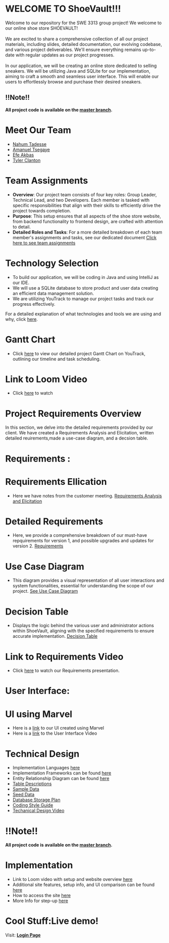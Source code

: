 # WELCOME TO ShoeVault!!!
Welcome to our repository for the SWE 3313 group project! We welcome to our online shoe store SHOEVAULT!<br><br>We are excited to share a comprehensive collection of all our project materials, including slides, detailed documentation, our evolving codebase, and various project deliverables. We'll ensure everything remains up-to-date with regular updates as our project progresses.<br><br>In our application, we will be creating an online store dedicated to selling sneakers. We will be utilizing Java and SQLite for our implementation, aiming to craft a smooth and seamless user interface. This will enable our users to effortlessly browse and purchase their desired sneakers.

## ‼️Note‼️
**All project code is available on the [master branch](https://github.com/NahumTadesse/SWEPROJECT/tree/master).**



# Meet Our Team

- [Nahum Tadesse](Project_Deliverables/resumes/nahumresume.md)
- [Amanuel Tsegaye](Project_Deliverables/resumes/AmanuelResume.md)
- [Efe Akbas](Project_Deliverables/resumes/EfeAkbasresume.md)
- [Tyler Clanton](Project_Deliverables/resumes/TResume.md)
# Team Assignments

- **Overview**: Our project team consists of four key roles: Group Leader, Technical Lead, and two Developers. Each member is tasked with specific responsibilities that align with their skills to efficiently drive the project towards completion.
- **Purpose**: This setup ensures that all aspects of the shoe store website, from backend functionality to frontend design, are crafted with attention to detail.
- **Detailed Roles and Tasks**: For a more detailed breakdown of each team member's assignments and tasks, see our dedicated document [Click here to see team assignments](Project_Deliverables/docs/teamassignments.md)

# Technology Selection

- To build our application, we will be coding in Java and using IntelliJ as our IDE.
- We will use a SQLite database to store product and user data creating an efficient data management solution.
- We are utilizing YouTrack to manage our project tasks and track our progress effectively.

For a detailed explanation of what technologies and tools we are using and why, click [here](Project_Deliverables/docs/tech.md).



# Gantt Chart

- Click [here](https://sweprojectteam5.youtrack.cloud/gantt-charts/226-0) to view our detailed project Gantt Chart on YouTrack, outlining our timeline and task scheduling.

# Link to Loom Video
- Click [here](https://www.loom.com/share/5daf5ec3185e47469d332c0e944c73da?sid=9950fb01-bfb8-4937-b339-8abd2bf112c2) to watch

# Project Requirements Overview

In this section, we delve into the detailed requirements provided by our client. We have created a Requirements Analysis and Elicitation, written detailed reuirements,made a use-case diagram, and a decsion table. 

# Requirements :

# Requirements Ellication
- Here we have notes from the customer meeting. [Requirements Analysis and Elicitation](Project_Deliverables/docs/Elicitation.md)

# Detailed Requirements 
- Here, we provide a comprehensive breakdown of our must-have repquirements for version 1, and possible upgrades and updates for version 2. [Requirements](Project_Deliverables/docs/Requirements.md)
# Use Case Diagram 
- This diagram provides a visual representation of all user interactions and system functionalities, essential for understanding the scope of our project. [See Use Case Diagram](Project_Deliverables/docs/USE_CASE_DIAGRAM.png)
# Decision Table 
- Displays the logic behind the various user and administrator actions within ShoeVault, aligning with the specified requirements to ensure accurate implementation. [Decision Table](Project_Deliverables/docs/Decision_Table_1.png)
# Link to Requirements Video
- Click [here](https://www.dropbox.com/scl/fi/hstid85vner4a9l82r52q/ReqVideo.mp4?rlkey=cn1jaz0vjd682hy3n0lt875wg&st=4zufpmle&dl=0) to watch our Requirements presentation.


# User Interface:

# UI using Marvel
- Here is a [link](https://marvelapp.com/prototype/adb43ff) to our UI created using Marvel
- Here is a [link](https://www.dropbox.com/scl/fi/362jb2wgffz4amx3dd700/User-Interface-1.mp4?rlkey=1padx5a2nm62madgug4ma8a2m&st=i807d060&dl=0) to the User Interface Video

# Technical Design 
- Implementation Languages [here](Project_Deliverables/docs/implmentationLang.md)
- Implementation Frameworks can be found [here](Project_Deliverables/docs/imp_framework.md)
- Entity Relationship Diagram can be found [here](Project_Deliverables/docs/erddiagramSV.png)
- [Table Descriptions](Project_Deliverables/docs/tabledescriptions.md)
- [Sample Data](Project_Deliverables/docs/sampledata.md)
- [Seed Data](Project_Deliverables/docs/seed_data.md)
- [Database Storage Plan](Project_Deliverables/docs/data_plan.md)
- [Coding Style Guide](Project_Deliverables/docs/CodingSg.md)
- [Techanical Design Video](https://www.dropbox.com/scl/fi/7oi9wq434r8w90bqlljxn/techDesign.mp4?rlkey=h0r93hvd4itxtzd5p2wf52hjq&st=mbpb80pn&dl=0)


# ‼️Note‼️
**All project code is available on the [master branch](https://github.com/NahumTadesse/SWEPROJECT/tree/master).**

 # Implementation

- Link to Loom video with setup and website overview [here](https://www.loom.com/share/4871697ce5e64029b6ba2dec53650d8f?sid=398d1fd0-80fa-4972-b66f-c75e665f0d6b)
- Additional site features, setup info, and UI comparison can be found [here](https://www.loom.com/share/be0250f12ad94be89360d60ef09042c0?sid=bae5518e-4c67-4efd-ad92-fba65e99042e)
- How to access the site [here](https://www.loom.com/share/20a9512967f34faba75db2be02f9035e?sid=c9d0e180-bfcd-4243-bc71-0e731c2fc622)
- More Info for step-up [here](Project_Deliverables/docs/Instructions.md)

 # Cool Stuff:Live demo!
 Visit: [**Login Page**](http://168.231.112.97:8081/login)
